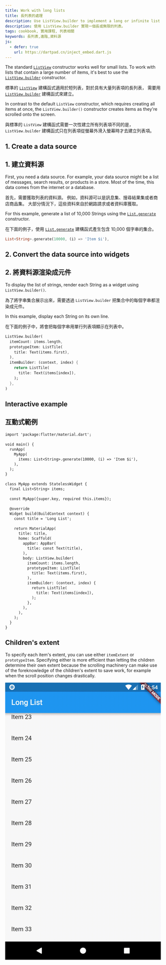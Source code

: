 ```yaml
---
title: Work with long lists
title: 長列表的處理
description: Use ListView.builder to implement a long or infinite list.
description: 使用 ListView.builder 實現一個長或無限的列表。
tags: cookbook, 實用課程, 列表相關
keywords: 長列表,進階,資料源
js:
  - defer: true
    url: https://dartpad.cn/inject_embed.dart.js
---
```


<?code-excerpt path-base="cookbook/lists/long_lists/"?>

The standard [`ListView`][] constructor works well
for small lists. To work with lists that contain
a large number of items, it's best to use the
[`ListView.builder`][] constructor.

標準的 [`ListView`][] 建構函式適用於短列表，對於具有大量列表項的長列表，
需要用 [`ListView.builder`][] 建構函式來建立。

In contrast to the default `ListView` constructor, which requires
creating all items at once, the `ListView.builder()` constructor
creates items as they're scrolled onto the screen.

與標準的 `ListView` 建構函式需要一次性建立所有列表項不同的是，
`ListView.builder` 建構函式只在列表項從螢幕外滑入螢幕時才去建立列表項。

## 1. Create a data source

## 1. 建立資料源

First, you need a data source. For example, your data source
might be a list of messages, search results, or products in a store.
Most of the time, this data comes from the internet or a database.

首先，需要獲取列表的資料源。
例如，資料源可以是訊息集、搜尋結果集或者商店商品集。
大部分情況下，這些資料來自於網路請求或者資料庫獲取。

For this example, generate a list of 10,000 Strings using the
[`List.generate`][] constructor.

在下面的例子，使用 [`List.generate`][] 建構函式產生包含 10,000 個字串的集合。

<?code-excerpt "lib/main.dart (Items)" replace="/^items: //g"?>
```dart
List<String>.generate(10000, (i) => 'Item $i'),
```

## 2. Convert the data source into widgets

## 2. 將資料源渲染成元件

To display the list of strings, render each String as a widget
using `ListView.builder()`.

為了將字串集合展示出來，需要透過 `ListView.builder`
把集合中的每個字串都渲染成元件。

In this example, display each String on its own line.

在下面的例子中，將會把每個字串用單行列表項顯示在列表中。

<?code-excerpt "lib/main.dart (ListView)" replace="/^body: //g;/,$//g"?>
```dart
ListView.builder(
  itemCount: items.length,
  prototypeItem: ListTile(
    title: Text(items.first),
  ),
  itemBuilder: (context, index) {
    return ListTile(
      title: Text(items[index]),
    );
  },
)
```

## Interactive example

## 互動式範例

<?code-excerpt "lib/main.dart"?>
```run-dartpad:theme-light:mode-flutter:run-true:width-100%:height-600px:split-60:ga_id-interactive_example
import 'package:flutter/material.dart';

void main() {
  runApp(
    MyApp(
      items: List<String>.generate(10000, (i) => 'Item $i'),
    ),
  );
}

class MyApp extends StatelessWidget {
  final List<String> items;

  const MyApp({super.key, required this.items});

  @override
  Widget build(BuildContext context) {
    const title = 'Long List';

    return MaterialApp(
      title: title,
      home: Scaffold(
        appBar: AppBar(
          title: const Text(title),
        ),
        body: ListView.builder(
          itemCount: items.length,
          prototypeItem: ListTile(
            title: Text(items.first),
          ),
          itemBuilder: (context, index) {
            return ListTile(
              title: Text(items[index]),
            );
          },
        ),
      ),
    );
  }
}
```

## Children's extent

To specify each item's extent, you can use either `itemExtent` or `prototypeItem`.
Specifying either is more efficient than letting the children determine their own extent
because the scrolling machinery can make use of the foreknowledge of the children's
extent to save work, for example when the scroll position changes drastically.

<noscript>
  <img src="/assets/images/docs/cookbook/long-lists.gif" alt="Long Lists Demo" class="site-mobile-screenshot" />
</noscript>

[`List.generate`]: {{site.api}}/flutter/dart-core/List/List.generate.html
[`ListView`]: {{site.api}}/flutter/widgets/ListView-class.html
[`ListView.builder`]: {{site.api}}/flutter/widgets/ListView/ListView.builder.html
